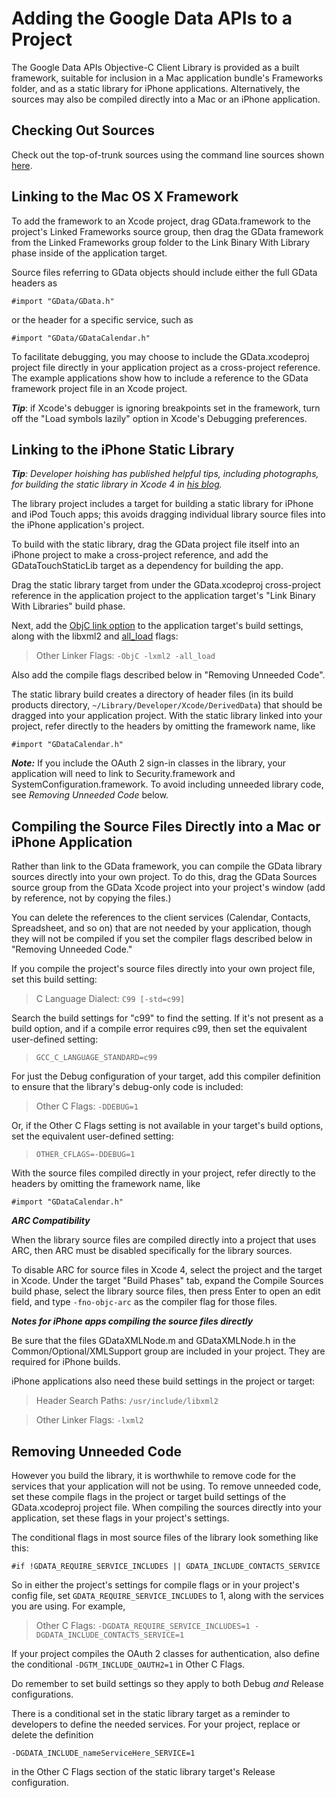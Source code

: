 

# Adding the Google Data APIs to a Project #

The Google Data APIs Objective-C Client Library is provided as a built framework, suitable for inclusion in a Mac application bundle's Frameworks folder, and as a static library for iPhone applications.  Alternatively, the sources may also be compiled directly into a Mac or an iPhone application.

## Checking Out Sources ##

Check out the top-of-trunk sources using the command line sources shown [here](http://code.google.com/p/gdata-objectivec-client/source/checkout).

## Linking to the Mac OS X Framework ##

To add the framework to an Xcode project, drag GData.framework to the project's Linked Frameworks source group, then drag the GData framework from the  Linked Frameworks group folder to the Link Binary With Library phase inside of the application target.

Source files referring to GData objects should include either the full GData headers as

`#import "GData/GData.h"`

or the header for a specific service, such as

`#import "GData/GDataCalendar.h"`

To facilitate debugging, you may choose to include the GData.xcodeproj project file directly in your application project as a cross-project reference.  The example applications show how to include a reference to the GData framework project file in an Xcode project.

**_Tip_**: if Xcode's debugger is ignoring breakpoints set in the framework, turn off the "Load symbols lazily" option in Xcode's Debugging preferences.

## Linking to the iPhone Static Library ##

_**Tip**: Developer hoishing has published helpful tips, including photographs, for building the static library in Xcode 4 in [his blog](http://hoishing.wordpress.com/2011/08/23/gdata-objective-c-client-setup-in-xcode-4/)._

The library project includes a target for building a static library for iPhone and iPod Touch apps; this avoids dragging individual library source files into the iPhone application's project.

To build with the static library, drag the GData project file itself into an iPhone project to make a cross-project reference, and add the GDataTouchStaticLib target as a dependency for building the app.

Drag the static library target from under the GData.xcodeproj cross-project reference in the application project to the application target's "Link Binary With Libraries" build phase.

Next, add the [ObjC link option](http://developer.apple.com/mac/library/qa/qa2006/qa1490.html) to the application target's build settings, along with the libxml2 and [all\_load](http://developer.apple.com/library/mac/#qa/qa2006/qa1490.html) flags:

> Other Linker Flags: `-ObjC -lxml2 -all_load`

Also add the compile flags described below in "Removing Unneeded Code".

The static library build creates a directory of header files (in its build products directory, `~/Library/Developer/Xcode/DerivedData`) that should be dragged into your application project. With the static library linked into your project, refer directly to the headers by omitting the framework name, like

`#import "GDataCalendar.h"`

**_Note:_** If you include the OAuth 2 sign-in classes in the library, your application will need to link to Security.framework and SystemConfiguration.framework. To avoid including unneeded library code, see _Removing Unneeded Code_ below.

## Compiling the Source Files Directly into a Mac or iPhone Application ##

Rather than link to the GData framework, you can compile the GData library sources directly into your own project. To do this, drag the GData Sources source group from the GData Xcode project into your project's window (add by reference, not by copying the files.)

You can delete the references to the client services (Calendar, Contacts, Spreadsheet, and so on) that are not needed by your application, though they will not be compiled if you set the compiler flags described below in "Removing Unneeded Code."


If you compile the project's source files directly into your own project file, set this build setting:

> C Language Dialect: `C99 [-std=c99]`

Search the build settings for "c99" to find the setting. If it's not present as a build  option, and if a compile error requires c99, then set the equivalent user-defined setting:

> `GCC_C_LANGUAGE_STANDARD=c99`

For just the Debug configuration of your target, add this compiler definition to ensure that the library's debug-only code is included:

> Other C Flags: `-DDEBUG=1`

Or, if the Other C Flags setting is not available in your target's build options, set the equivalent user-defined setting:

> `OTHER_CFLAGS=-DDEBUG=1`


With the source files compiled directly in your project, refer directly to the headers by omitting the framework name, like

`#import "GDataCalendar.h"`

**_ARC Compatibility_**

When the library source files are compiled directly into a project that uses ARC, then ARC must be disabled specifically for the library sources.

To disable ARC for source files in Xcode 4, select the project and the target in Xcode. Under the target "Build Phases" tab, expand the Compile Sources build phase, select the library source files, then press Enter to open an edit field, and type  `-fno-objc-arc`  as the compiler flag for those files.

**_Notes for iPhone apps compiling the source files directly_**

Be sure that the files GDataXMLNode.m and GDataXMLNode.h in the Common/Optional/XMLSupport group are included in your project.  They are required for iPhone builds.

iPhone applications also need these build settings in the project or target:

> Header Search Paths: `/usr/include/libxml2`

> Other Linker Flags:  `-lxml2`

## Removing Unneeded Code ##

However you build the library, it is worthwhile to remove code for the services that your application will not be using. To remove unneeded code, set these compile flags in the  project or target build settings of the GData.xcodeproj project file. When compiling the sources directly into your application, set these flags in your project's settings.

The conditional flags in most source files of the library look something like this:
```
#if !GDATA_REQUIRE_SERVICE_INCLUDES || GDATA_INCLUDE_CONTACTS_SERVICE
```
So in either the project's settings for compile flags or in your project's config file, set
`GDATA_REQUIRE_SERVICE_INCLUDES` to 1, along with the services you are using.
For example,
> Other C Flags: `-DGDATA_REQUIRE_SERVICE_INCLUDES=1 -DGDATA_INCLUDE_CONTACTS_SERVICE=1`

If your project compiles the OAuth 2 classes for authentication, also define the conditional `-DGTM_INCLUDE_OAUTH2=1` in Other C Flags.

Do remember to set build settings so they apply to both Debug _and_ Release configurations.

There is a conditional set in the static library target as a reminder to developers to define the needed services.  For your project, replace or delete the definition
```
-DGDATA_INCLUDE_nameServiceHere_SERVICE=1
```
in the Other C Flags section of the static library target's Release configuration.